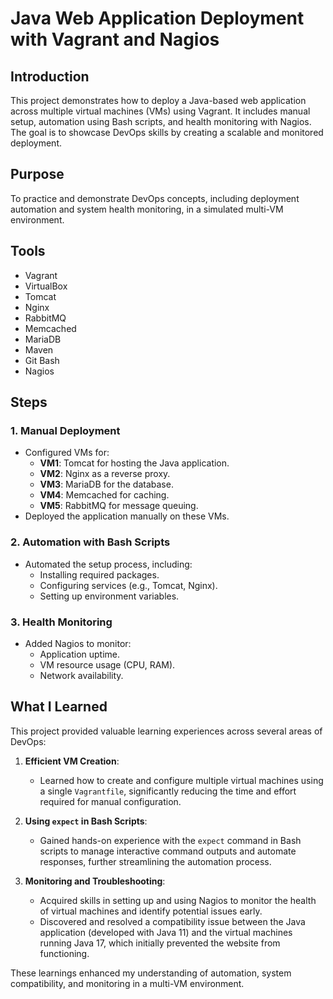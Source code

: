 # Java Web Application Deployment with Vagrant and Nagios

## Introduction
This project demonstrates how to deploy a Java-based web application across multiple virtual machines (VMs) using Vagrant. It includes manual setup, automation using Bash scripts, and health monitoring with Nagios. The goal is to showcase DevOps skills by creating a scalable and monitored deployment.

## Purpose
To practice and demonstrate DevOps concepts, including deployment automation and system health monitoring, in a simulated multi-VM environment.

## Tools
- Vagrant
- VirtualBox
- Tomcat
- Nginx
- RabbitMQ
- Memcached
- MariaDB
- Maven
- Git Bash
- Nagios

## Steps

### 1. Manual Deployment
- Configured VMs for:
  - **VM1**: Tomcat for hosting the Java application.
  - **VM2**: Nginx as a reverse proxy.
  - **VM3**: MariaDB for the database.
  - **VM4**: Memcached for caching.
  - **VM5**: RabbitMQ for message queuing.
- Deployed the application manually on these VMs.

### 2. Automation with Bash Scripts
- Automated the setup process, including:
  - Installing required packages.
  - Configuring services (e.g., Tomcat, Nginx).
  - Setting up environment variables.

### 3. Health Monitoring
- Added Nagios to monitor:
  - Application uptime.
  - VM resource usage (CPU, RAM).
  - Network availability.

## What I Learned
This project provided valuable learning experiences across several areas of DevOps:

1. **Efficient VM Creation**: 
   - Learned how to create and configure multiple virtual machines using a single `Vagrantfile`, significantly reducing the time and effort required for manual configuration.

2. **Using `expect` in Bash Scripts**: 
   - Gained hands-on experience with the `expect` command in Bash scripts to manage interactive command outputs and automate responses, further streamlining the automation process.

3. **Monitoring and Troubleshooting**: 
   - Acquired skills in setting up and using Nagios to monitor the health of virtual machines and identify potential issues early.
   - Discovered and resolved a compatibility issue between the Java application (developed with Java 11) and the virtual machines running Java 17, which initially prevented the website from functioning.

These learnings enhanced my understanding of automation, system compatibility, and monitoring in a multi-VM environment.

